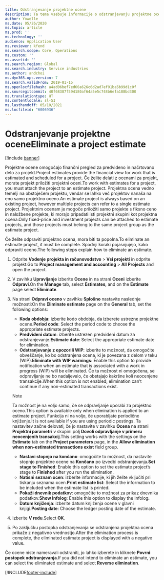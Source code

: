```yaml
---
title: Odstranjevanje projektne ocene
description: Ta tema vsebuje informacije o odstranjevanju projektne ocene, ko je ta končana.
author: Yowelle
ms.date: 05/26/2020
ms.topic: article
ms.prod: ''
ms.technology: ''
audience: Application User
ms.reviewer: kfend
ms.search.scope: Core, Operations
ms.custom: ''
ms.assetid: ''
ms.search.region: Global
ms.search.industry: Service industries
ms.author: andchoi
ms.dyn365.ops.version: 7
ms.search.validFrom: 2019-01-15
ms.openlocfilehash: a4ad06bef7ed66a626c6d2ad7ef01ba5b99d1c0f
ms.sourcegitcommit: 40f68387f594180af64a5e5c748b6efa188bd300
ms.translationtype: HT
ms.contentlocale: sl-SI
ms.lasthandoff: 05/10/2021
ms.locfileid: "6006936"
---
```

# <a name="eliminate-a-project-estimate"></a><span data-ttu-id="6575c-103">Odstranjevanje projektne ocene</span><span class="sxs-lookup"><span data-stu-id="6575c-103">Eliminate a project estimate</span></span>

[!include [banner](../includes/banner.md)]

<span data-ttu-id="6575c-104">Projektne ocene omogočajo finančni pregled za predvideno in načrtovano delo za projekt.</span><span class="sxs-lookup"><span data-stu-id="6575c-104">Project estimates provide the financial view for work that is estimated and scheduled for a project.</span></span> <span data-ttu-id="6575c-105">Če želite delati z ocenami za projekt, morate projekt priložiti projektni oceni.</span><span class="sxs-lookup"><span data-stu-id="6575c-105">To work with estimates for a project, you must attach the project to an estimate project.</span></span> <span data-ttu-id="6575c-106">Projektna ocena vedno temelji na obstoječem projektu, vendar se lahko več projektov nanaša na eno samo projektno oceno.</span><span class="sxs-lookup"><span data-stu-id="6575c-106">An estimate project is always based on an existing project, however multiple projects can refer to a single estimate project.</span></span> <span data-ttu-id="6575c-107">Projektnim ocenam je mogoče priložiti samo projekte s fiksno ceno in naložbene projekte, ki morajo pripadati isti projektni skupini kot projektna ocena.</span><span class="sxs-lookup"><span data-stu-id="6575c-107">Only fixed-price and investment projects can be attached to estimate projects, and those projects must belong to the same project group as the estimate project.</span></span>

<span data-ttu-id="6575c-108">Če želite odpraviti projektno ocena, mora biti ta popolna.</span><span class="sxs-lookup"><span data-stu-id="6575c-108">To eliminate an estimate project, it must be complete.</span></span> <span data-ttu-id="6575c-109">Spodnji koraki pojasnjujejo, kako odpraviti oceno.</span><span class="sxs-lookup"><span data-stu-id="6575c-109">The following steps explain how to eliminate an estimate.</span></span>

1. <span data-ttu-id="6575c-110">Odprite **Vodenje projekta in računovodstvo** > **Vsi projekti** in odprite projekt.</span><span class="sxs-lookup"><span data-stu-id="6575c-110">Go to **Project management and accounting** > **All Projects** and open the project.</span></span> 
2. <span data-ttu-id="6575c-111">V zavihku **Upravljanje** izberite **Ocene** in na strani **Oceni** izberite **Odpravi**.</span><span class="sxs-lookup"><span data-stu-id="6575c-111">On the **Manage** tab, select **Estimates**, and on the **Estimate** page select **Eliminate**.</span></span>
3. <span data-ttu-id="6575c-112">Na strani **Odpravi oceno** v zavihku **Splošno** nastavite naslednje možnosti:</span><span class="sxs-lookup"><span data-stu-id="6575c-112">On the **Eliminate estimate** page on the **General** tab, set the following options:</span></span>

   - <span data-ttu-id="6575c-113">**Koda obdobja**: izberite kodo obdobja, da izberete ustrezne projektne ocene.</span><span class="sxs-lookup"><span data-stu-id="6575c-113">**Period code**: Select the period code to choose the appropriate estimate projects.</span></span> 
   - <span data-ttu-id="6575c-114">**Predvideni datum**: izberite ustrezen predvideni datum za odstranjevanje.</span><span class="sxs-lookup"><span data-stu-id="6575c-114">**Estimate date**: Select the appropriate estimate date for elimination.</span></span>
   - <span data-ttu-id="6575c-115">**Odstranjevanje z opozorili WIP**: izberite to možnost, da omogočite obveščanje, ko bo odstranjena ocena, ki je povezana z delom v teku (WIP).</span><span class="sxs-lookup"><span data-stu-id="6575c-115">**Eliminate with WIP warnings**: Enable this option to provide notification when an estimate that is associated with a work in progress (WIP) will be eliminated.</span></span> <span data-ttu-id="6575c-116">Če ta možnost ni omogočena, se odpravljanje ne bo nadaljevalo, če obstajajo kakršne koli neocenjene transakcije.</span><span class="sxs-lookup"><span data-stu-id="6575c-116">When this option is not enabled, elimination can’t continue if any non-estimated transactions exist.</span></span> 
   > [!NOTE]
   > <span data-ttu-id="6575c-117">Ta možnost je na voljo samo, če se odpravljanje uporabi za projektno oceno.</span><span class="sxs-lookup"><span data-stu-id="6575c-117">This option is available only when elimination is applied to an estimate project.</span></span> <span data-ttu-id="6575c-118">Funkcija ni na voljo, če uporabljate periodično knjiženje.</span><span class="sxs-lookup"><span data-stu-id="6575c-118">It is not available if you are using periodic postings.</span></span> <span data-ttu-id="6575c-119">Ta nastavitev začne delovati, če jo nastavite v zavihku **Ocena** na strani **Projektni parametri** v skupini polj **Dovoli odpravljanje v primeru neocenjenih transakcij**.</span><span class="sxs-lookup"><span data-stu-id="6575c-119">This setting works with the settings on the **Estimate** tab on the **Project parameters** page, in the **Allow elimination when non-estimated transactions exist** field group.</span></span>
   - <span data-ttu-id="6575c-120">**Nastavi stopnjo na končano**: omogočite to možnost, da nastavite stopnjo projektne ocene na **Končano** po izvedbi odstranjevanja.</span><span class="sxs-lookup"><span data-stu-id="6575c-120">**Set stage to Finished**: Enable this option to set the estimate project’s stage to **Finished** after you run the elimination.</span></span>
   - <span data-ttu-id="6575c-121">**Natisni seznam ocen**: izberite informacije, ki jih želite vključiti pri tiskanju seznama ocen.</span><span class="sxs-lookup"><span data-stu-id="6575c-121">**Print estimate list**: Select the information to be included when the estimate list is printed.</span></span>
   - <span data-ttu-id="6575c-122">**Pokaži dnevnik podatkov**: omogočite to možnost za prikaz dnevnika podatkov.</span><span class="sxs-lookup"><span data-stu-id="6575c-122">**Show Infolog**: Enable this option to display the Infolog.</span></span>
   - <span data-ttu-id="6575c-123">**Datum knjiženja**: izberite datum knjiženja ocene v glavni knjigi.</span><span class="sxs-lookup"><span data-stu-id="6575c-123">**Posting date**: Choose the ledger posting date of the estimate.</span></span>

4.  <span data-ttu-id="6575c-124">Izberite **V redu**.</span><span class="sxs-lookup"><span data-stu-id="6575c-124">Select **OK**.</span></span>
5. <span data-ttu-id="6575c-125">Po zaključku postopka odstranjevanja se odstranjena projektna ocena prikaže z negativno vrednostjo.</span><span class="sxs-lookup"><span data-stu-id="6575c-125">After the elimination process is complete, the eliminated estimate project is displayed with a negative value.</span></span> 

<span data-ttu-id="6575c-126">Če ocene niste nameravali odstraniti, jo lahko izberete in kliknete **Povrni postopek odstranjevanja**.</span><span class="sxs-lookup"><span data-stu-id="6575c-126">If you did not intend to eliminate an estimate, you can select the eliminated estimate and select **Reverse elimination**.</span></span>   


[!INCLUDE[footer-include](../includes/footer-banner.md)]